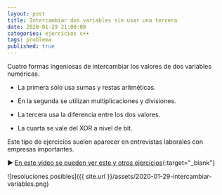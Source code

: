 ```yaml
---
layout: post
title: Intercambiar dos variables sin usar una tercera
date: 2020-01-29 21:00:00
categories: ejercicios c++
tags: problema
published: true
---
```



Cuatro formas ingeniosas de intercambiar los valores de dos variables numéricas.

- La primera sólo usa sumas y restas aritméticas.

- En la segunda se utilizan multiplicaciones y divisiones.

- La tercera usa la diferencia entre los dos valores.

- La cuarta se vale del XOR a nivel de bit.

Este tipo de ejercicios suelen aparecer en entrevistas laborales con empresas importantes.

▶️ [En este video se pueden ver este y otros ejercicios](https://youtu.be/DqXFtylWI10){:target="_blank"}

![resoluciones posibles]({{ site.url }}/assets/2020-01-29-intercambiar-variables.png)
